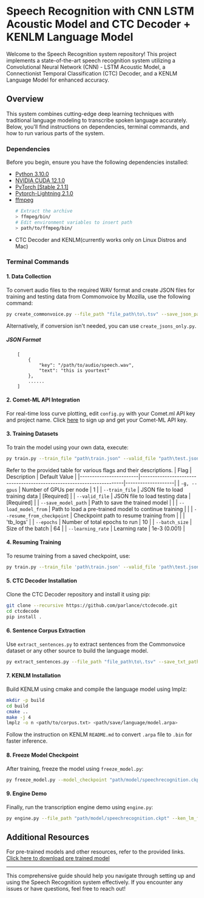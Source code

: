 # Speech Recognition with CNN LSTM Acoustic Model and CTC Decoder + KENLM Language Model

Welcome to the Speech Recognition system repository! This project implements a state-of-the-art speech recognition system utilizing a Convolutional Neural Network (CNN) - LSTM Acoustic Model, a Connectionist Temporal Classification (CTC) Decoder, and a KENLM Language Model for enhanced accuracy.

## Overview

This system combines cutting-edge deep learning techniques with traditional language modeling to transcribe spoken language accurately. Below, you'll find instructions on dependencies, terminal commands, and how to run various parts of the system.

### Dependencies

Before you begin, ensure you have the following dependencies installed:

- [Python 3.10.0](https://www.python.org/downloads/release/python-3100/)
- [NVIDIA CUDA 12.1.0](https://developer.nvidia.com/cuda-12-1-0-download-archive)
- [PyTorch [Stable 2.1.1]](https://pytorch.org/)
- [Pytorch-Lightning 2.1.0](https://www.pytorchlightning.ai/index.html)
- [ffmpeg](https://www.ffmpeg.org/)
    ```bash
    # Extract the archive
    > ffmpeg/bin/
    # Edit environment variables to insert path 
    > path/to/ffmpeg/bin/
    ```
- CTC Decoder and KENLM(currently works only on Linux Distros and Mac)

### Terminal Commands

#### 1. Data Collection

To convert audio files to the required WAV format and create JSON files for training and testing data from Commonvoice by Mozilla, use the following command:

```bash
py create_commonvoice.py --file_path "file_path\to\.tsv" --save_json_path "save\json\path" --audio "audio\src_path\clips\to\.mp3" --percent 10 --convert
```

Alternatively, if conversion isn't needed, you can use `create_jsons_only.py`.

##### JSON Format

        
        [
            {   
                "key": "/path/to/audio/speech.wav", 
                "text": "this is yourtext"
            },
            ......
        ]

#### 2. Comet-ML API Integration

For real-time loss curve plotting, edit `config.py` with your Comet.ml API key and project name. Click <a href='https://www.comet.com/site/' target="_blank">here</a> to sign up and get your Comet-ML API key.

#### 3. Training Datasets

To train the model using your own data, execute:

```bash
py train.py --train_file "path\train.json" --valid_file "path\test.json" --save_model_path 'save\model\path'  --valid_file <value> --batch_size <value> --epochs <value>
```

Refer to the provided table for various flags and their descriptions.
| Flag                   | Description                                                           | Default Value      |
|------------------------|-----------------------------------------------------------------------|--------------------|
| `-g, --gpus`           | Number of GPUs per node                                               | 1                  |
| `--train_file`         | JSON file to load training data                                       | [Required]         |
| `--valid_file`         | JSON file to load testing data                                        | [Required]         |
| `--save_model_path`    | Path to save the trained model                                        |                    |
| `--load_model_from`    | Path to load a pre-trained model to continue training                 |                    |
| `--resume_from_checkpoint` | Checkpoint path to resume training from                           |                    |                                                  | 'tb_logs'          |
| `--epochs`             | Number of total epochs to run                                         | 10                 |
| `--batch_size`         | Size of the batch                                                     | 64                 |
| `--learning_rate`      | Learning rate                                                         | 1e-3  (0.001)      |

#### 4. Resuming Training

To resume training from a saved checkpoint, use:

```bash
py train.py --train_file 'path\train.json' --valid_file 'path\test.json' --load_model_from 'path\model\best_model.ckpt' --resume_from_checkpoint 'path\model\' --save_model_path 'save\model\path'
```

#### 5. CTC Decoder Installation

Clone the CTC Decoder repository and install it using pip:

```bash
git clone --recursive https://github.com/parlance/ctcdecode.git
cd ctcdecode
pip install .
```

#### 6. Sentence Corpus Extraction

Use `extract_sentences.py` to extract sentences from the Commonvoice dataset or any other source to build the language model.

```bash
py extract_sentences.py --file_path "file_path\to\.tsv" --save_txt_path "save\path\corpus.txt"
```

#### 7. KENLM Installation

Build KENLM using cmake and compile the language model using lmplz:

```bash
mkdir -p build
cd build
cmake ..
make -j 4
lmplz -o n <path/to/corpus.txt> <path/save/language/model.arpa>
```

Follow the instruction on KENLM `README.md` to convert `.arpa` file to `.bin` for faster inference. 

#### 8. Freeze Model Checkpoint

After training, freeze the model using `freeze_model.py`:

```bash
py freeze_model.py --model_checkpoint "path/model/speechrecognition.ckpt" --save_path "path/to/save/"
```

#### 9. Engine Demo

Finally, run the transcription engine demo using `engine.py`:

```bash
py engine.py --file_path "path/model/speechrecognition.ckpt" --ken_lm_file "path/to/nglm.arpa or path/to/nglm.bin"
```

## Additional Resources

For pre-trained models and other resources, refer to the provided links.
[Click here to download pre trained model](https://mega.nz/folder/Lnxj3YCJ#Na6Nc1m4nz6jiSWTatfKJQ)

---

This comprehensive guide should help you navigate through setting up and using the Speech Recognition system effectively. If you encounter any issues or have questions, feel free to reach out!
